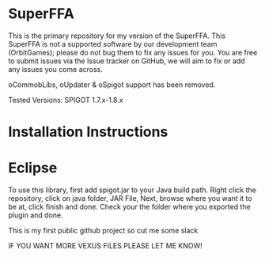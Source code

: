 # SuperFFA

This is the primary repository for my version of the SuperFFA. This SuperFFA is not a supported software by our development team (OrbitGames); please do not bug them to fix any issues for you. You are free to submit issues via the Issue tracker on GitHub, we will aim to fix or add any issues you come across.

oCommobLibs, oUpdater & oSpigot support has been removed.

Tested Versions: SPIGOT 1.7.x-1.8.x

# Installation Instructions

# Eclipse

To use this library, first add spigot.jar to your Java build path. Right click the repository, click on java folder, JAR File, Next, browse where you want it to be at, click finish and done. Check your the folder where you exported the plugin and done.


This is my first public github project so cut me some slack

IF YOU WANT MORE VEXUS FILES PLEASE LET ME KNOW!
